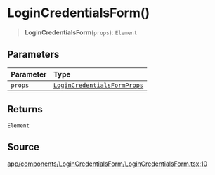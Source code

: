 # LoginCredentialsForm()

> **LoginCredentialsForm**(`props`): `Element`

## Parameters

| Parameter | Type |
| :------ | :------ |
| `props` | [`LoginCredentialsFormProps`](../interfaces/LoginCredentialsFormProps.md) |

## Returns

`Element`

## Source

[app/components/LoginCredentialsForm/LoginCredentialsForm.tsx:10](https://github.com/scryptids/jobsapp/blob/eafe9ac1fb1c2b1b6747cc174450697cbf17d598/www/app/components/LoginCredentialsForm/LoginCredentialsForm.tsx#L10)
